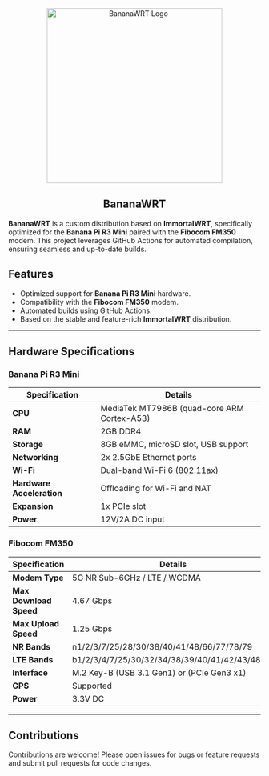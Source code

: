 <div align="center">
  <img src="https://cdn.superkali.me/1113423827479274/bananawrt-logo.png" alt="BananaWRT Logo" width="350px" height="auto">
  <h2>BananaWRT</h2>
</div>

**BananaWRT** is a custom distribution based on **ImmortalWRT**, specifically optimized for the **Banana Pi R3 Mini** paired with the **Fibocom FM350** modem. This project leverages GitHub Actions for automated compilation, ensuring seamless and up-to-date builds.

## Features

- Optimized support for **Banana Pi R3 Mini** hardware.
- Compatibility with the **Fibocom FM350** modem.
- Automated builds using GitHub Actions.
- Based on the stable and feature-rich **ImmortalWRT** distribution.

---

## Hardware Specifications

### Banana Pi R3 Mini
| Specification                | Details                                     |
|------------------------------|---------------------------------------------|
| **CPU**                      | MediaTek MT7986B (quad-core ARM Cortex-A53) |
| **RAM**                      | 2GB DDR4                                    |
| **Storage**                  | 8GB eMMC, microSD slot, USB support         |
| **Networking**               | 2x 2.5GbE Ethernet ports                    |
| **Wi-Fi**                    | Dual-band Wi-Fi 6 (802.11ax)                |
| **Hardware Acceleration**    | Offloading for Wi-Fi and NAT                |
| **Expansion**                | 1x PCIe slot                                |
| **Power**                    | 12V/2A DC input                             |

### Fibocom FM350

| Specification                | Details                                       |
|------------------------------|-----------------------------------------------|
| **Modem Type**               | 5G NR Sub-6GHz / LTE / WCDMA                  |
| **Max Download Speed**       | 4.67 Gbps                                     |
| **Max Upload Speed**         | 1.25 Gbps                                     |
| **NR Bands**                 | n1/2/3/7/25/28/30/38/40/41/48/66/77/78/79     |
| **LTE Bands**                | b1/2/3/4/7/25/30/32/34/38/39/40/41/42/43/48/66|
| **Interface**                | M.2 Key-B (USB 3.1 Gen1) or (PCIe Gen3 x1)    |
| **GPS**                      | Supported                                     |
| **Power**                    | 3.3V DC                                       |

---


## Contributions

Contributions are welcome! Please open issues for bugs or feature requests and submit pull requests for code changes.


